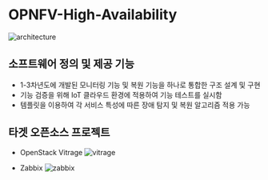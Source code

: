 # OPNFV-High-Availability
![architecture](https://user-images.githubusercontent.com/16011260/42408501-9a552a08-8208-11e8-893e-3e9ae79f8f12.png)

## 소프트웨어 정의 및 제공 기능
* 1-3차년도에 개발된 모니터링 기능 및 복원 기능을 하나로 통합한 구조 설계 및 구현
* 기능 검증을 위해 IoT 클라우드 환경에 적용하여 기능 테스트를 실시함
* 템플릿을 이용하여 각 서비스 특성에 따른 장애 탐지 및 복원 알고리즘 적용 가능

## 타겟 오픈소스 프로젝트
* OpenStack Vitrage
![vitrage](https://user-images.githubusercontent.com/16011260/51455577-a063cc80-1d8d-11e9-8df1-792b38f6d944.png)

* Zabbix
![zabbix](https://user-images.githubusercontent.com/16011260/51455612-c8533000-1d8d-11e9-978c-5d5caa22b172.PNG)
